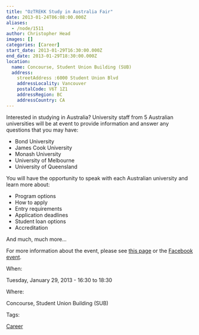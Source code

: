 ```yaml
---
title: "OzTREKK Study in Australia Fair"
date: 2013-01-24T06:08:00.000Z
aliases:
  - /node/1511
author: Christopher Head
images: []
categories: [Career]
start_date: 2013-01-29T16:30:00.000Z
end_date: 2013-01-29T18:30:00.000Z
location:
  name: Concourse, Student Union Building (SUB)
  address:
    streetAddress :6000 Student Union Blvd
    addressLocality: Vancouver
    postalCode: V6T 1Z1
    addressRegion: BC
    addressCountry: CA
---
```


Interested in studying in Australia? University staff from 5 Australian universities will be at event to provide information and answer any questions that you may have:

*   Bond University
*   James Cook University
*   Monash University
*   University of Melbourne
*   University of Queensland

You will have the opportunity to speak with each Australian university and learn more about:

*   Program options
*   How to apply
*   Entry requirements
*   Application deadlines
*   Student loan options
*   Accreditation

And much, much more…

For more information about the event, please see [this page](http://www.oztrekk.com/blog/index.php/2013/01/oztrekk-study-australia-fair-university-british-columbia/) or the [Facebook event](https://www.facebook.com/events/422677631135350/).

When: 

Tuesday, January 29, 2013 - 16:30 to 18:30

Where: 

Concourse, Student Union Building (SUB)

Tags: 

[Career](/career)
